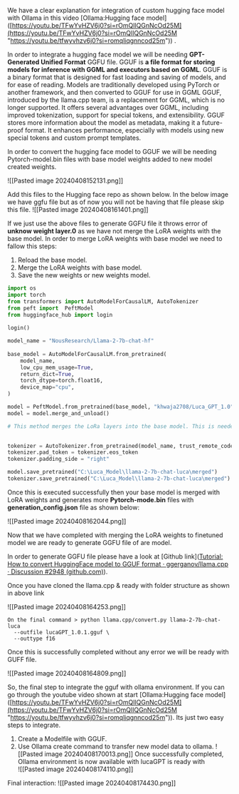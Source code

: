 We have a clear explanation for integration of custom hugging face model with Ollama in this video [Ollama:Hugging face model]([https://youtu.be/TFwYvHZV6j0?si=rOmQlIQGnNcOd25M](https://youtu.be/TFwYvHZV6j0?si=rOmQlIQGnNcOd25M "https://youtu.be/tfwyvhzv6j0?si=romqliqgnncod25m"))  .

In order to integrate a hugging face model we will be needing **GPT-Generated Unified Format** GGFU file. GGUF is **a file format for storing models for inference with GGML and executors based on GGML**. GGUF is a binary format that is designed for fast loading and saving of models, and for ease of reading. Models are traditionally developed using PyTorch or another framework, and then converted to GGUF for use in GGML
GGUF, introduced by the llama.cpp team, is a replacement for GGML, which is no longer supported. It offers several advantages over GGML, including improved tokenization, support for special tokens, and extensibility. GGUF stores more information about the model as metadata, making it a future-proof format. It enhances performance, especially with models using new special tokens and custom prompt templates.

In order to convert the hugging face model to GGUF we will be needing Pytorch-model.bin files with base model weights added to new model created weights.

![[Pasted image 20240408152131.png]]

Add this files to the Hugging face repo as shown below. In the below image we have ggfu file but as of now you will not be having that file please skip this file.
![[Pasted image 20240408161401.png]]

If we just use the above files to generate GGFU file it throws error of **unknow weight layer.0** as we have not merge the LoRA weights with the base model. In order to merge LoRA weights with base model we need to fallow this steps:
1. Reload the base model.
2. Merge the LoRA weights with base model.
3. Save the new weights or new weights model.

```python
import os
import torch
from transformers import AutoModelForCausalLM, AutoTokenizer
from peft import  PeftModel
from huggingface_hub import login
  
login()

model_name = "NousResearch/Llama-2-7b-chat-hf"
  
base_model = AutoModelForCausalLM.from_pretrained(
    model_name,
    low_cpu_mem_usage=True,
    return_dict=True,
    torch_dtype=torch.float16,
    device_map="cpu",
)

model = PeftModel.from_pretrained(base_model, "khwaja2708/Luca_GPT_1.0")
model = model.merge_and_unload()

# This method merges the LoRa layers into the base model. This is needed if someone wants to use the base model as a standalone model.

  
tokenizer = AutoTokenizer.from_pretrained(model_name, trust_remote_code=True)
tokenizer.pad_token = tokenizer.eos_token
tokenizer.padding_side = "right"

model.save_pretrained("C:\Luca_Model\llama-2-7b-chat-luca\merged")
tokenizer.save_pretrained("C:\Luca_Model\llama-2-7b-chat-luca\merged")
```

Once this is executed successfully then your base model is merged with LoRA weights and generates more **Pytorch-mode.bin** files with **generation_config.json** file as shown below:

![[Pasted image 20240408162044.png]]



Now that we have completed with merging the LoRA weights to finetuned model we are ready to generate GGFU file of are model.

In order to generate GGFU file please have a look at [Github link]([Tutorial: How to convert HuggingFace model to GGUF format · ggerganov/llama.cpp · Discussion #2948 (github.com)](https://github.com/ggerganov/llama.cpp/discussions/2948)).

Once you have cloned the llama.cpp & ready with folder structure as shown in above link

![[Pasted image 20240408164253.png]]



```
On the final command > python llama.cpp/convert.py llama-2-7b-chat-luca 
  --outfile lucaGPT_1.0.1.gguf \
  --outtype f16
```

Once this is successfully completed without any error we will be ready with GUFF file.

![[Pasted image 20240408164809.png]]

So, the final step to integrate the gguf with ollama environment. If you can go through the youtube video shown at start [Ollama:Hugging face model]([https://youtu.be/TFwYvHZV6j0?si=rOmQlIQGnNcOd25M](https://youtu.be/TFwYvHZV6j0?si=rOmQlIQGnNcOd25M "https://youtu.be/tfwyvhzv6j0?si=romqliqgnncod25m")). Its just two easy steps to integrate. 
1. Create a  Modelfile with GGUF.
2. Use Ollama create command to transfer new model data to ollama.
![[Pasted image 20240408170013.png]]
Once successfully completed, Ollama environment is now available with  lucaGPT is ready with  
![[Pasted image 20240408174110.png]]

Final interaction: 
![[Pasted image 20240408174430.png]]
